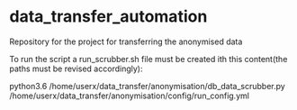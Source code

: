 # data_transfer_automation
Repository for the project for transferring the anonymised data 

To run the script a run_scrubber.sh file must be created ith this content(the paths must be revised accordingly):

python3.6 /home/userx/data_transfer/anonymisation/db_data_scrubber.py /home/userx/data_transfer/anonymisation/config/run_config.yml